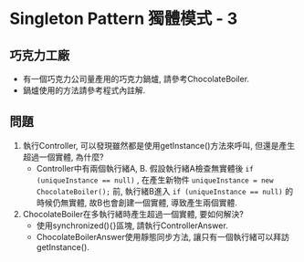 # Singleton Pattern 獨體模式 - 3

## 巧克力工廠
* 有一個巧克力公司量產用的巧克力鍋爐, 請參考ChocolateBoiler.
* 鍋爐使用的方法請參考程式內註解.

## 問題
1. 執行Controller, 可以發現雖然都是使用getInstance()方法來呼叫, 但還是產生超過一個實體, 為什麼?
	* Controller中有兩個執行緒A, B. 假設執行緒A檢查無實體後 `if (uniqueInstance == null)` , 在產生新物件 `uniqueInstance = new ChocolateBoiler();` 前, 執行緒B進入 `if (uniqueInstance == null)` 的時候仍無實體, 故B也會創建一個實體, 導致產生兩個實體.
1. ChocolateBoiler在多執行緒時產生超過一個實體, 要如何解決?
	* 使用synchronized(){}區塊, 請執行ControllerAnswer.
	* ChocolateBoilerAnswer使用靜態同步方法, 讓只有一個執行緒可以拜訪getInstance().
